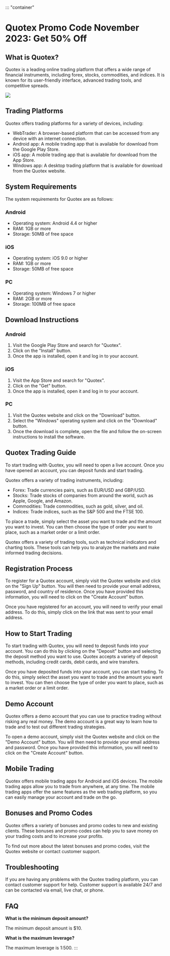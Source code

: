 ::: \"container\"
# Quotex Promo Code November 2023: Get 50% Off

## What is Quotex?

Quotex is a leading online trading platform that offers a wide range of
financial instruments, including forex, stocks, commodities, and
indices. It is known for its user-friendly interface, advanced trading
tools, and competitive spreads.

[![](https://static.quotex.io/files/4_en/300_250.jpg)](https://traff.sbs/brokerqxlid)

## Trading Platforms

Quotex offers trading platforms for a variety of devices, including:

-   WebTrader: A browser-based platform that can be accessed from any
    device with an internet connection.
-   Android app: A mobile trading app that is available for download
    from the Google Play Store.
-   iOS app: A mobile trading app that is available for download from
    the App Store.
-   Windows app: A desktop trading platform that is available for
    download from the Quotex website.

## System Requirements

The system requirements for Quotex are as follows:

### Android

-   Operating system: Android 4.4 or higher
-   RAM: 1GB or more
-   Storage: 50MB of free space

### iOS

-   Operating system: iOS 9.0 or higher
-   RAM: 1GB or more
-   Storage: 50MB of free space

### PC

-   Operating system: Windows 7 or higher
-   RAM: 2GB or more
-   Storage: 100MB of free space

## Download Instructions

### Android

1.  Visit the Google Play Store and search for "Quotex".
2.  Click on the "Install" button.
3.  Once the app is installed, open it and log in to your account.

### iOS

1.  Visit the App Store and search for "Quotex".
2.  Click on the "Get" button.
3.  Once the app is installed, open it and log in to your account.

### PC

1.  Visit the Quotex website and click on the "Download" button.
2.  Select the "Windows" operating system and click on the
    "Download" button.
3.  Once the download is complete, open the file and follow the
    on-screen instructions to install the software.

## Quotex Trading Guide

To start trading with Quotex, you will need to open a live account. Once
you have opened an account, you can deposit funds and start trading.

Quotex offers a variety of trading instruments, including:

-   Forex: Trade currencies pairs, such as EUR/USD and GBP/USD.
-   Stocks: Trade stocks of companies from around the world, such as
    Apple, Google, and Amazon.
-   Commodities: Trade commodities, such as gold, silver, and oil.
-   Indices: Trade indices, such as the S&P 500 and the FTSE 100.

To place a trade, simply select the asset you want to trade and the
amount you want to invest. You can then choose the type of order you
want to place, such as a market order or a limit order.

Quotex offers a variety of trading tools, such as technical indicators
and charting tools. These tools can help you to analyze the markets and
make informed trading decisions.

## Registration Process

To register for a Quotex account, simply visit the Quotex website and
click on the "Sign Up" button. You will then need to provide your
email address, password, and country of residence. Once you have
provided this information, you will need to click on the "Create
Account" button.

Once you have registered for an account, you will need to verify your
email address. To do this, simply click on the link that was sent to
your email address.

## How to Start Trading

To start trading with Quotex, you will need to deposit funds into your
account. You can do this by clicking on the "Deposit" button and
selecting the deposit method you want to use. Quotex accepts a variety
of deposit methods, including credit cards, debit cards, and wire
transfers.

Once you have deposited funds into your account, you can start trading.
To do this, simply select the asset you want to trade and the amount you
want to invest. You can then choose the type of order you want to place,
such as a market order or a limit order.

## Demo Account

Quotex offers a demo account that you can use to practice trading
without risking any real money. The demo account is a great way to learn
how to trade and to test out different trading strategies.

To open a demo account, simply visit the Quotex website and click on the
"Demo Account" button. You will then need to provide your email
address and password. Once you have provided this information, you will
need to click on the "Create Account" button.

## Mobile Trading

Quotex offers mobile trading apps for Android and iOS devices. The
mobile trading apps allow you to trade from anywhere, at any time. The
mobile trading apps offer the same features as the web trading platform,
so you can easily manage your account and trade on the go.

## Bonuses and Promo Codes

Quotex offers a variety of bonuses and promo codes to new and existing
clients. These bonuses and promo codes can help you to save money on
your trading costs and to increase your profits.

To find out more about the latest bonuses and promo codes, visit the
Quotex website or contact customer support.

## Troubleshooting

If you are having any problems with the Quotex trading platform, you can
contact customer support for help. Customer support is available 24/7
and can be contacted via email, live chat, or phone.

## FAQ

**What is the minimum deposit amount?**

The minimum deposit amount is \$10.

**What is the maximum leverage?**

The maximum leverage is 1:500.
:::

